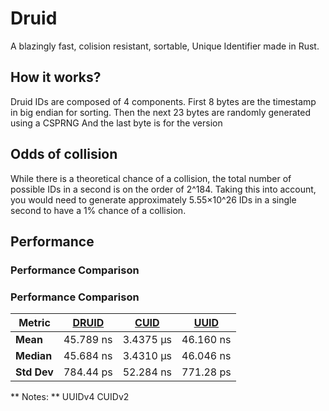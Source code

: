 # Druid
A blazingly fast, colision resistant, sortable, Unique Identifier made in Rust.
## How it works?
Druid IDs are composed of 4 components.
First 8 bytes are the timestamp in big endian for sorting.
Then the next 23 bytes are randomly generated using a CSPRNG
And the last byte is for the version
## Odds of collision
While there is a theoretical chance of a collision, the total number of possible IDs in a second is on the order of 2^184. Taking this into account, you would need to generate approximately 5.55×10^26 IDs in a single second to have a 1% chance of a collision.
## Performance
### Performance Comparison
### Performance Comparison

| Metric             | **[DRUID]()**       | **[CUID](https://github.com/mplanchard/cuid-rust)**        | **[UUID](https://github.com/uuid-rs/uuid)**          |
|--------------------|-----------------|-----------------|-------------------|
| **Mean**           | 45.789 ns       |  	3.4375 µs    | 46.160 ns         |
| **Median**         | 45.684 ns       | 3.4310 µs       | 46.046 ns         |
| **Std Dev**        | 784.44 ps       | 52.284 ns       | 771.28 ps         |
** Notes: **
UUIDv4
CUIDv2
